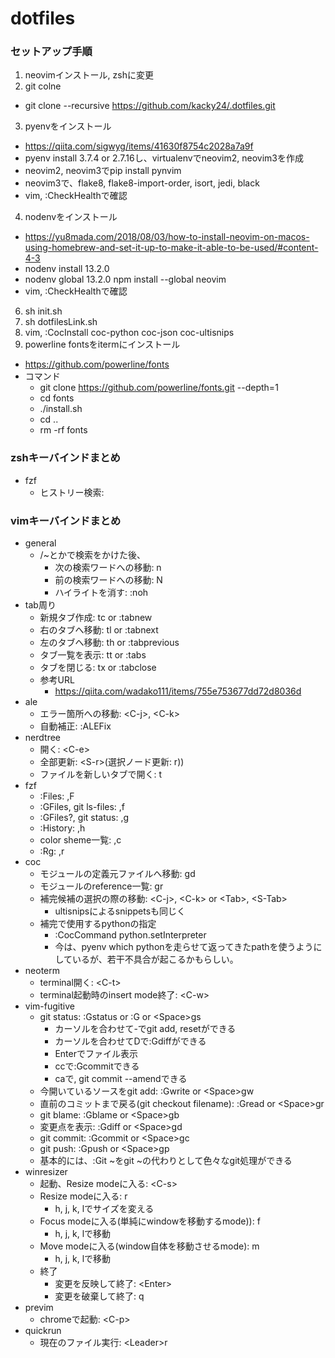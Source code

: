 # dotfiles
### セットアップ手順
1. neovimインストール, zshに変更
2. git colne
- git clone --recursive https://github.com/kacky24/.dotfiles.git
3. pyenvをインストール
- https://qiita.com/sigwyg/items/41630f8754c2028a7a9f
- pyenv install 3.7.4 or 2.7.16し、virtualenvでneovim2, neovim3を作成
- neovim2, neovim3でpip install pynvim
- neovim3で、flake8, flake8-import-order, isort, jedi, black
- vim, :CheckHealthで確認
4. nodenvをインストール
- https://yu8mada.com/2018/08/03/how-to-install-neovim-on-macos-using-homebrew-and-set-it-up-to-make-it-able-to-be-used/#content-4-3
- nodenv install 13.2.0
- nodenv global 13.2.0 npm install --global neovim
- vim, :CheckHealthで確認
6. sh init.sh
7. sh dotfilesLink.sh
8. vim, :CocInstall coc-python coc-json coc-ultisnips
9. powerline fontsをitermにインストール
- https://github.com/powerline/fonts
- コマンド
  - git clone https://github.com/powerline/fonts.git --depth=1
  - cd fonts
  - ./install.sh
  - cd ..
  - rm -rf fonts

### zshキーバインドまとめ
- fzf
  - ヒストリー検索: <C-r>

### vimキーバインドまとめ
- general
  - /~とかで検索をかけた後、
    - 次の検索ワードへの移動: n
    - 前の検索ワードへの移動: N
    - ハイライトを消す: :noh
- tab周り
  - 新規タブ作成: tc or :tabnew
  - 右のタブへ移動: tl or :tabnext
  - 左のタブへ移動: th or :tabprevious
  - タブ一覧を表示: tt or :tabs
  - タブを閉じる: tx or :tabclose
  - 参考URL
    - https://qiita.com/wadako111/items/755e753677dd72d8036d
- ale
  - エラー箇所への移動: \<C-j>, \<C-k>
  - 自動補正: :ALEFix
- nerdtree
  - 開く: \<C-e>
  - 全部更新: \<S-r>(選択ノード更新: r))
  - ファイルを新しいタブで開く: t
- fzf
  - :Files: ,F
  - :GFiles, git ls-files: ,f
  - :GFiles?, git status: ,g
  - :History: ,h
  - color sheme一覧: ,c
  - :Rg: ,r
- coc
  - モジュールの定義元ファイルへ移動: gd
  - モジュールのreference一覧: gr
  - 補完候補の選択の際の移動: \<C-j>, \<C-k> or \<Tab>, \<S-Tab>
    - ultisnipsによるsnippetsも同じく
  - 補完で使用するpythonの指定
    - :CocCommand python.setInterpreter
    - 今は、pyenv which pythonを走らせて返ってきたpathを使うようにしているが、若干不具合が起こるかもらしい。
- neoterm
  - terminal開く: \<C-t>
  - terminal起動時のinsert mode終了: \<C-w>
- vim-fugitive
  - git status: :Gstatus or :G or \<Space>gs
    - カーソルを合わせて-でgit add, resetができる
    - カーソルを合わせてDで:Gdiffができる
    - Enterでファイル表示
    - ccで:Gcommitできる
    - caで, git commit --amendできる
  - 今開いているソースをgit add: :Gwrite or \<Space>gw
  - 直前のコミットまで戻る(git checkout filename): :Gread or \<Space>gr
  - git blame: :Gblame or \<Space>gb
  - 変更点を表示: :Gdiff or \<Space>gd
  - git commit: :Gcommit or \<Space>gc
  - git push: :Gpush or \<Space>gp
  - 基本的には、:Git ~をgit ~の代わりとして色々なgit処理ができる
- winresizer
  - 起動、Resize modeに入る: \<C-s>
  - Resize modeに入る: r
    - h, j, k, lでサイズを変える
  - Focus modeに入る(単純にwindowを移動するmode)): f
    - h, j, k, lで移動
  - Move modeに入る(window自体を移動させるmode): m
    - h, j, k, lで移動
  - 終了
    - 変更を反映して終了: \<Enter>
    - 変更を破棄して終了: q
- previm
  - chromeで起動: \<C-p>
- quickrun
  - 現在のファイル実行: \<Leader>r
